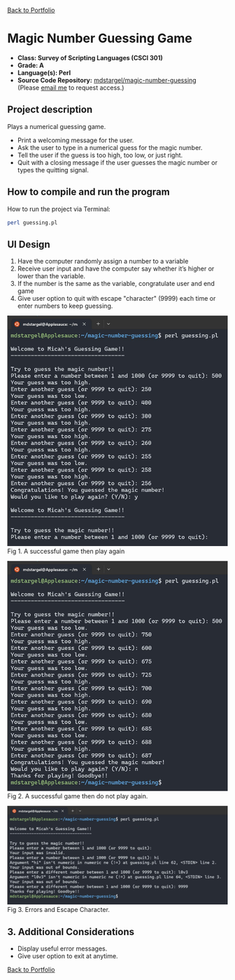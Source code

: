 [Back to Portfolio](./)

Magic Number Guessing Game
===========================

-   **Class: Survey of Scripting Languages (CSCI 301)** 
-   **Grade: A** 
-   **Language(s): Perl** 
-   **Source Code Repository:** [mdstargel/magic-number-guessing](https://github.com/mdstargel/magic-number-guessing)  
    (Please [email me](mailto:mdstargel@csustudent.net?subject=GitHub%20Access%20-%20Guessing%20Game) to request access.)

## Project description

Plays a numerical guessing game.

- Print a welcoming message for the user.
- Ask the user to type in a numerical guess for the magic number.
- Tell the user if the guess is too high, too low, or just right.
- Quit with a closing message if the user guesses the magic number or types the quitting signal.

## How to compile and run the program

How to run the project via Terminal:

```bash
perl guessing.pl
```

## UI Design

1. Have the computer randomly assign a number to a variable
2. Receive user input and have the computer say whether it’s higher or lower than the variable.
3. If the number is the same as the variable, congratulate user and end game
4. Give user option to quit with escape "character" (9999) each time or enter numbers to keep guessing.

![Game 1](images/game-y.jpg)  
Fig 1. A successful game then play again

![Game 2](images/game-n.jpg)  
Fig 2. A successful game then do not play again.

![Errors](images/errors.jpg)  
Fig 3. Errors and Escape Character.

## 3. Additional Considerations

- Display useful error messages.
- Give user option to exit at anytime.


[Back to Portfolio](./)
